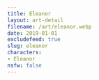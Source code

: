 ```yaml
---
title: Eleanor
layout: art-detail
filename: /art/eleanor.webp
date: 2019-01-01
excludefeed: true
slug: eleanor
characters:
- Eleanor
nsfw: false
---
```

